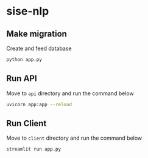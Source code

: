 # sise-nlp

## Make migration

Create and feed database

```bash
python app.py
```

## Run API

Move to `api` directory and run the command below
```bash
uvicorn app:app --reload
```


## Run Client

Move to `client` directory and run the command below
```bash
streamlit run app.py
```